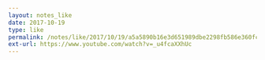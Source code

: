 ```yaml
---
layout: notes_like
date: 2017-10-19
type: like
permalink: /notes/like/2017/10/19/a5a5890b16e3d651989dbe2298fb586e360fc8f2.html
ext-url: https://www.youtube.com/watch?v=_u4fcaXXhUc
---
```

